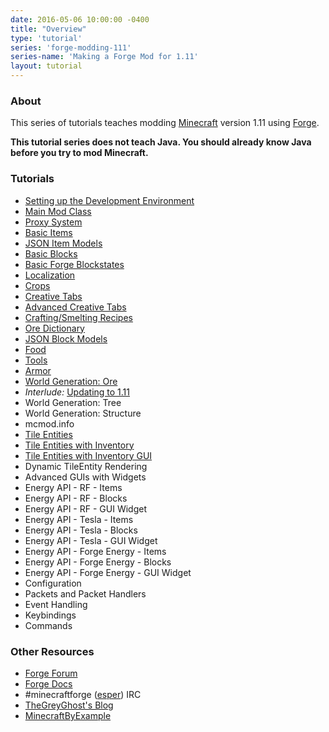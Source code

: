 ```yaml
---
date: 2016-05-06 10:00:00 -0400
title: "Overview"
type: 'tutorial'
series: 'forge-modding-111'
series-name: 'Making a Forge Mod for 1.11'
layout: tutorial
---
```


### About
This series of tutorials teaches modding [Minecraft](https://minecraft.net) version 1.11 using [Forge](http://minecraftforge.net).

**This tutorial series does not teach Java. You should already know Java before you try to mod Minecraft.**

### Tutorials
- [Setting up the Development Environment](/tutorials/forge-modding-111/workspace-setup/)
- [Main Mod Class](/tutorials/forge-modding-111/main-mod-class/)
- [Proxy System](/tutorials/forge-modding-111/proxy-system/)
- [Basic Items](/tutorials/forge-modding-111/basic-items/)
- [JSON Item Models](/tutorials/forge-modding-111/json-item-models/)
- [Basic Blocks](/tutorials/forge-modding-111/basic-blocks/)
- [Basic Forge Blockstates](/tutorials/forge-modding-111/basic-forge-blockstates/)
- [Localization](/tutorials/forge-modding-111/localization/)
- [Crops](/tutorials/forge-modding-111/crops/)
- [Creative Tabs](/tutorials/forge-modding-111/creative-tabs/)
- [Advanced Creative Tabs](/tutorials/forge-modding-111/advanced-creative-tabs/)
- [Crafting/Smelting Recipes](/tutorials/forge-modding-111/crafting-smelting-recipes/)
- [Ore Dictionary](/tutorials/forge-modding-111/ore-dictionary/)
- [JSON Block Models](/tutorials/forge-modding-111/json-block-models/)
- [Food](/tutorials/forge-modding-111/food/)
- [Tools](/tutorials/forge-modding-111/tools/)
- [Armor](/tutorials/forge-modding-111/armor/)
- [World Generation: Ore](/tutorials/forge-modding-111/world-generation-ore/)
- _Interlude:_ [Updating to 1.11](/tutorials/forge-modding-111/updating-to-111/)
- World Generation: Tree
- World Generation: Structure
- mcmod.info
- [Tile Entities](/tutorials/forge-modding-111/tile-entities/)
- [Tile Entities with Inventory](/tutorials/forge-modding-111/tile-entities-inventory/)
- [Tile Entities with Inventory GUI](/tutorials/forge-modding-111/tile-entities-inventory-gui/)
- Dynamic TileEntity Rendering
- Advanced GUIs with Widgets
- Energy API - RF - Items
- Energy API - RF - Blocks
- Energy API - RF - GUI Widget
- Energy API - Tesla - Items
- Energy API - Tesla - Blocks
- Energy API - Tesla - GUI Widget
- Energy API - Forge Energy - Items
- Energy API - Forge Energy - Blocks
- Energy API - Forge Energy - GUI Widget
- Configuration
- Packets and Packet Handlers
- Event Handling
- Keybindings
- Commands

### Other Resources
- [Forge Forum](http://minecraftforge.net/)
- [Forge Docs](https://mcforge.readthedocs.io/en/latest/)
- #minecraftforge ([esper](https://esper.net)) IRC
- [TheGreyGhost's Blog](http://greyminecraftcoder.blogspot.com.au/p/list-of-topics.html)
- [MinecraftByExample](https://github.com/TheGreyGhost/MinecraftByExample)
